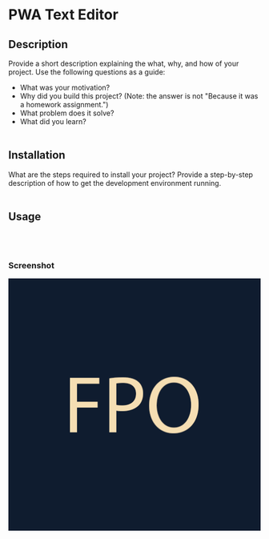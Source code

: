 # PWA Text Editor

## Description

Provide a short description explaining the what, why, and how of your project. Use the following questions as a guide:

- What was your motivation?
- Why did you build this project? (Note: the answer is not "Because it was a homework assignment.")
- What problem does it solve?
- What did you learn?
<br><br>

## Installation

What are the steps required to install your project? Provide a step-by-step description of how to get the development environment running.
<br><br>

## Usage

<br><br>

### Screenshot
<img src="./assets/screenshot.png" width="800">
